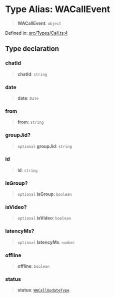 # Type Alias: WACallEvent

> **WACallEvent**: `object`

Defined in: [src/Types/Call.ts:4](https://github.com/Riders004/Tv/blob/3d6aaf6f3efb499dc9d0ca82bb24083bb45a8478/src/Types/Call.ts#L4)

## Type declaration

### chatId

> **chatId**: `string`

### date

> **date**: `Date`

### from

> **from**: `string`

### groupJid?

> `optional` **groupJid**: `string`

### id

> **id**: `string`

### isGroup?

> `optional` **isGroup**: `boolean`

### isVideo?

> `optional` **isVideo**: `boolean`

### latencyMs?

> `optional` **latencyMs**: `number`

### offline

> **offline**: `boolean`

### status

> **status**: [`WACallUpdateType`](WACallUpdateType.md)
